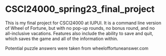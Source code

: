 # CSCI24000_spring23_final_project

This is my final project for CSCI24000 at IUPUI. It is a command line version of Wheel of Fortune, but with no pop-up rounds, no bonus round, and no all-inclusive vacations.
Features also include the ability to save and quit, which saves the game and all of the information within.

Potential puzzle answers were taken from wheeloffortuneanswer.com
